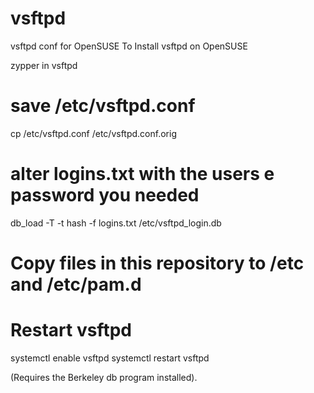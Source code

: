 # vsftpd
vsftpd conf for OpenSUSE
To Install vsftpd on OpenSUSE

zypper in vsftpd

# save /etc/vsftpd.conf
cp /etc/vsftpd.conf /etc/vsftpd.conf.orig

# alter logins.txt with the users e password you needed
db_load -T -t hash -f logins.txt /etc/vsftpd_login.db

# Copy files in this repository to /etc and /etc/pam.d
# Restart vsftpd
systemctl enable vsftpd
systemctl restart vsftpd


(Requires the Berkeley db program installed).
